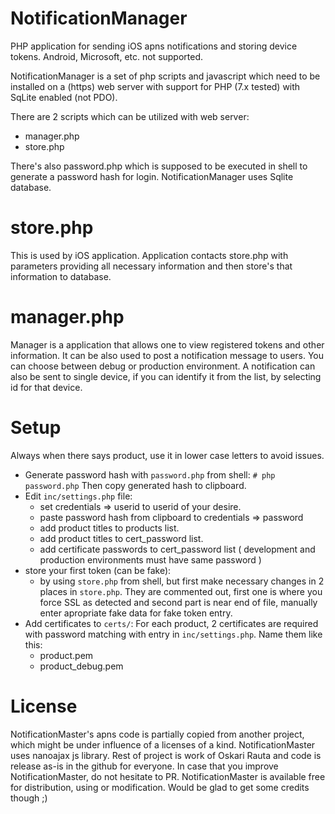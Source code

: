 # NotificationManager
PHP application for sending iOS apns notifications and storing device tokens.
Android, Microsoft, etc. not supported.

NotificationManager is a set of php scripts and javascript which need to be installed on a (https) web server with support for PHP (7.x tested) with SqLite enabled (not PDO).

There are 2 scripts which can be utilized with web server:
 - manager.php
 - store.php

There's also password.php which is supposed to be executed in shell to generate a password hash for login.
NotificationManager uses Sqlite database. 

# store.php
This is used by iOS application. Application contacts store.php with parameters providing all necessary information and then store's that information to database.

# manager.php
Manager is a application that allows one to view registered tokens and other information. It can be also used to post a notification message to users. You can choose between debug or production environment.
A notification can also be sent to single device, if you can identify it from the list, by selecting id for that device.

# Setup
Always when there says product, use it in lower case letters to avoid issues.

 - Generate password hash with `password.php` from shell:
   ```# php password.php```
   Then copy generated hash to clipboard.
 - Edit `inc/settings.php` file:
   - set credentials => userid to userid of your desire.
   - paste password hash from clipboard to credentials => password
   - add product titles to products list.
   - add product titles to cert_password list.
   - add certificate passwords to cert_password list ( development and production environments must have same password )
 - store your first token (can be fake):
   - by using `store.php` from shell, but first make necessary changes in 2 places in `store.php`. They are commented out, first one is where you force SSL as detected and second part is near end of file, manually enter apropriate fake data for fake token entry.
 - Add certificates to `certs/`:
   For each product, 2 certificates are required with password matching with entry in `inc/settings.php`. Name them like this:
   - product.pem
   - product_debug.pem
   
# License
NotificationMaster's apns code is partially copied from another project, which might be under influence of a licenses of a kind. NotificationMaster uses nanoajax js library. Rest of project is work of Oskari Rauta and code is release as-is in the github for everyone. In case that you improve NotificationMaster, do not hesitate to PR. NotificationMaster is available free for distribution, using or modification. Would be glad to get some credits though ;)

